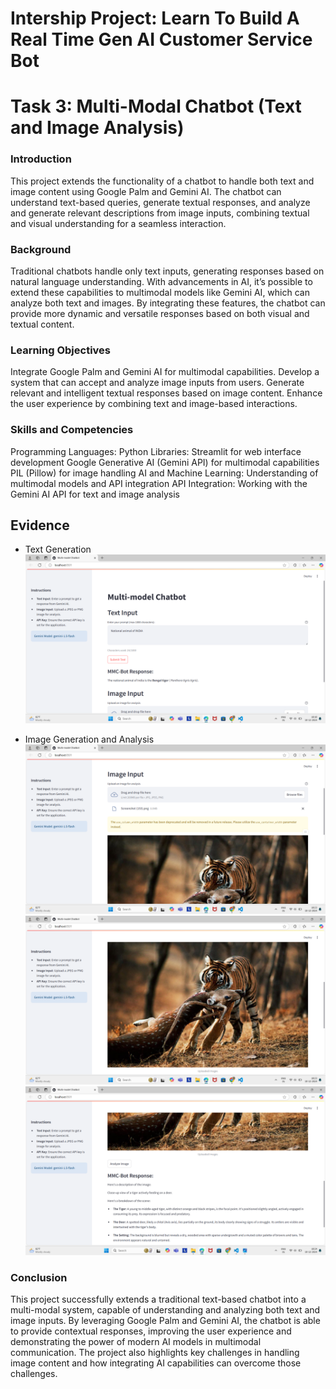# Intership Project: Learn To Build A Real Time Gen AI Customer Service Bot

# Task 3: Multi-Modal Chatbot (Text and Image Analysis)

### Introduction
This project extends the functionality of a chatbot to handle both text and image content using Google Palm and Gemini AI. The chatbot can understand text-based queries, generate textual responses, and analyze and generate relevant descriptions from image inputs, combining textual and visual understanding for a seamless interaction.

### Background
Traditional chatbots handle only text inputs, generating responses based on natural language understanding. With advancements in AI, it’s possible to extend these capabilities to multimodal models like Gemini AI, which can analyze both text and images. By integrating these features, the chatbot can provide more dynamic and versatile responses based on both visual and textual content.

### Learning Objectives
Integrate Google Palm and Gemini AI for multimodal capabilities.
Develop a system that can accept and analyze image inputs from users.
Generate relevant and intelligent textual responses based on image content.
Enhance the user experience by combining text and image-based interactions.

### Skills and Competencies
Programming Languages: Python
Libraries:
Streamlit for web interface development
Google Generative AI (Gemini API) for multimodal capabilities
PIL (Pillow) for image handling
AI and Machine Learning: Understanding of multimodal models and API integration
API Integration: Working with the Gemini AI API for text and image analysis



## Evidence
* Text Generation
![App Screenshot](https://github.com/VigneshvickyData/Data_Branching/blob/main/MMC-1.png?raw=true)

* Image Generation and Analysis
![App Screenshot](https://github.com/VigneshvickyData/Data_Branching/blob/main/MMC-2.png?raw=true)
![App Screenshot](https://github.com/VigneshvickyData/Data_Branching/blob/main/MMC-3.png?raw=true)
![App Screenshot](https://github.com/VigneshvickyData/Data_Branching/blob/main/MMC-4.png?raw=true)

### Conclusion
This project successfully extends a traditional text-based chatbot into a multi-modal system, capable of understanding and analyzing both text and image inputs. By leveraging Google Palm and Gemini AI, the chatbot is able to provide contextual responses, improving the user experience and demonstrating the power of modern AI models in multimodal communication. The project also highlights key challenges in handling image content and how integrating AI capabilities can overcome those challenges.